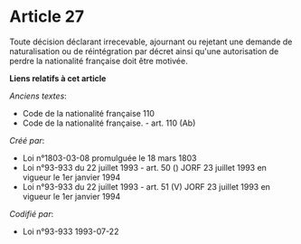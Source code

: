 # Article 27

Toute décision déclarant irrecevable, ajournant ou rejetant une demande de naturalisation ou de réintégration par décret
ainsi qu'une autorisation de perdre la nationalité française doit être motivée.

**Liens relatifs à cet article**

_Anciens textes_:

  - Code de la nationalité française 110
  - Code de la nationalité française. - art. 110 (Ab)

_Créé par_:

  - Loi n°1803-03-08 promulguée le 18 mars 1803
  - Loi n°93-933 du 22 juillet 1993 - art. 50 () JORF 23 juillet 1993 en vigueur le 1er janvier 1994
  - Loi n°93-933 du 22 juillet 1993 - art. 51 (V) JORF 23 juillet 1993 en vigueur le 1er janvier 1994

_Codifié par_:

  - Loi n°93-933 1993-07-22
